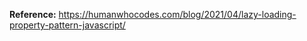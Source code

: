 



**Reference:** https://humanwhocodes.com/blog/2021/04/lazy-loading-property-pattern-javascript/

